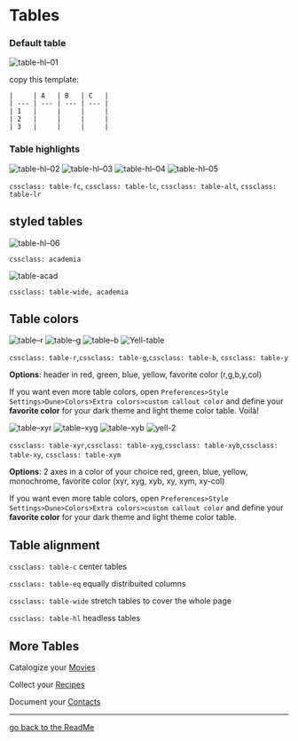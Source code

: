 # Tables

### Default table

![table-hl–01](https://github.com/Jopp-gh/Obsidian-Dune84/assets/48620536/445db4c7-7852-4a29-960b-e8933df5295c)

copy this template:
```
|     | A   | B   | C   |
| --- | --- | --- | --- |
| 1   |     |     |     |
| 2   |     |     |     |
| 3   |     |     |     |
```

### Table highlights


![table-hl–02](https://github.com/Jopp-gh/Obsidian-Dune84/assets/48620536/8657f42d-3d19-422b-9e60-6abb866ef7c6) ![table-hl–03](https://github.com/Jopp-gh/Obsidian-Dune84/assets/48620536/23dd85f2-f057-4912-81a1-81616bdcf8a8) ![table-hl–04](https://github.com/Jopp-gh/Obsidian-Dune84/assets/48620536/26df94c6-d06c-41b9-9477-ef5007bb1546) ![table-hl–05](https://github.com/Jopp-gh/Obsidian-Dune84/assets/48620536/c0666afa-5173-4697-baff-fdb2d37a8e62)


`cssclass: table-fc`, `cssclass: table-lc`, `cssclass: table-alt`, `cssclass: table-lr`


## styled tables

![table-hl–06](https://github.com/Jopp-gh/Obsidian-Dune84/assets/48620536/bb84d0a8-3d8c-4a34-83e6-e3465c9395f1)

`cssclass: academia`

![table-acad](https://github.com/Jopp-gh/Obsidian-Dune84/assets/48620536/5a00380f-16d0-45e0-81fc-0f66957419e5)

`cssclass: table-wide, academia`


## Table colors

![table–r](https://github.com/Jopp-gh/Obsidian-Dune84/assets/48620536/e0ab79c1-86af-46cb-a88e-ecc140d5727b)
![table–g](https://github.com/Jopp-gh/Obsidian-Dune84/assets/48620536/275ea630-fb3b-48a7-8f0c-f1b9a8a2fc88)
![table–b](https://github.com/Jopp-gh/Obsidian-Dune84/assets/48620536/5ff1adf7-acf2-4bd2-9046-36b5f3921775)
![Yell-table](https://github.com/Jopp-gh/Obsidian-Dune84/assets/48620536/d1297d75-00cf-4c70-b966-19ef4c063624)

`cssclass: table-r`,`cssclass: table-g`,`cssclass: table-b`, `cssclass: table-y`

**Options**: header in red, green, blue, yellow, favorite color (r,g,b,y,col)

If you want even more table colors, open `Preferences>Style Settings>Dune>Colors>Extra colors>custom callout color` and define your **favorite color** for your dark theme and light theme color table. Voilà!


![table–xyr](https://github.com/Jopp-gh/Obsidian-Dune84/assets/48620536/ebfb71d0-bd61-42d5-9011-2d56a9bdbee1)
![table–xyg](https://github.com/Jopp-gh/Obsidian-Dune84/assets/48620536/dc4f72ff-9896-4b54-97da-c6236e1328ba)
![table–xyb](https://github.com/Jopp-gh/Obsidian-Dune84/assets/48620536/f7d50e37-70f2-4524-b2c5-d04ab7b11ce2)
![yell-2](https://github.com/Jopp-gh/Obsidian-Dune84/assets/48620536/3a4ca667-23e8-40bc-a4ff-0ebebb9c1833)

`cssclass: table-xyr`,`cssclass: table-xyg`,`cssclass: table-xyb`,`cssclass: table-xy`, `cssclass: table-xym`

**Options**: 2 axes in a color of your choice red, green, blue, yellow, monochrome, favorite color (xyr, xyg, xyb, xy, xym, xy-col)

If you want even more table colors, open `Preferences>Style Settings>Dune>Colors>Extra colors>custom callout color` and define your **favorite color** for your dark theme and light theme color table. 


## Table alignment

`cssclass: table-c`
center tables

`cssclass: table-eq`
equally distribuited columns

`cssclass: table-wide`
stretch tables to cover the whole page

`cssclass: table-hl`
headless tables

## More Tables

Catalogize your [Movies](https://github.com/Jopp-gh/Obsidian-Dune84/blob/main/Wiki/Movie%20list.md) 

Collect your [Recipes](https://github.com/Jopp-gh/Obsidian-Dune84/blob/main/Wiki/Recipes.md)

Document your [Contacts](https://github.com/Jopp-gh/Obsidian-Dune84/blob/main/Wiki/Contacts.md)


---
[go back to the ReadMe](https://github.com/Jopp-gh/Obsidian-Dune84/tree/main)
